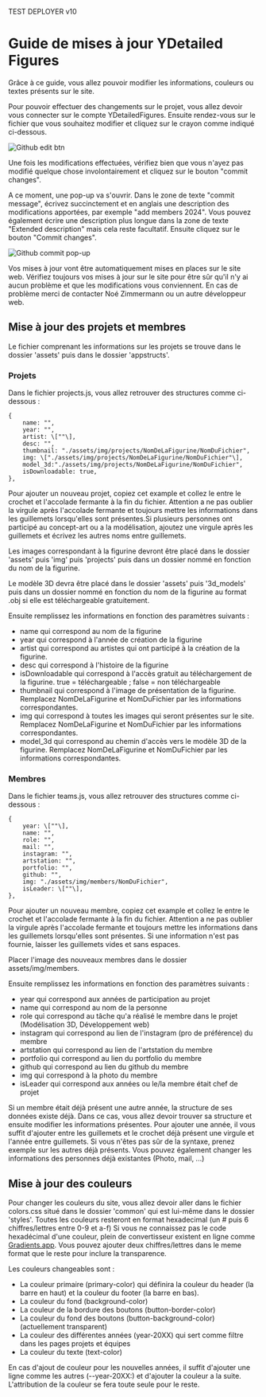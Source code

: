 TEST DEPLOYER v10

# Guide de mises à jour YDetailed Figures

Grâce à ce guide, vous allez pouvoir modifier les informations, couleurs ou textes présents sur le site.

Pour pouvoir effectuer des changements sur le projet, vous allez devoir vous connecter sur le compte YDetailedFigures. Ensuite rendez-vous sur le fichier que vous souhaitez modifier et cliquez sur le crayon comme indiqué ci-dessous.

![Github edit btn](https://github.com/Gougouli69/YDetailedFigures/assets/58865656/f269ec3d-e75d-4636-a199-e6bbd39bb2db)

Une fois les modifications effectuées, vérifiez bien que vous n'ayez pas modifié quelque chose involontairement et cliquez sur le bouton "commit changes".

A ce moment, une pop-up va s'ouvrir. Dans le zone de texte "commit message", écrivez succinctement et en anglais une description des modifications apportées, par exemple "add members 2024". Vous pouvez également écrire une description plus longue dans la zone de texte "Extended description" mais cela reste facultatif.
Ensuite cliquez sur le bouton "Commit changes".

![Github commit pop-up](https://github.com/Gougouli69/YDetailedFigures/assets/58865656/80505c78-acea-4f9e-9fe8-203735ef045a)

Vos mises à jour vont être automatiquement mises en places sur le site web. Vérifiez toujours vos mises à jour sur le site pour être sûr qu'il n'y ai aucun problème et que les modifications vous conviennent.
En cas de problème merci de contacter Noé Zimmermann ou un autre développeur web.

## Mise à jour des projets et membres

Le fichier comprenant les informations sur les projets se trouve dans le dossier 'assets' puis dans le dossier 'appstructs'.

### Projets

Dans le fichier projects.js, vous allez retrouver des structures comme ci-dessous :

```
{
    name: "",
    year: "",
    artist: \[""\],
    desc: "",
    thumbnail: "./assets/img/projects/NomDeLaFigurine/NomDuFichier",
    img: \["./assets/img/projects/NomDeLaFigurine/NomDuFichier"\],
    model_3d:"./assets/img/projects/NomDeLaFigurine/NomDuFichier",
    isDownloadable: true,
},
```

Pour ajouter un nouveau projet, copiez cet example et collez le entre le crochet et l'accolade fermante à la fin du fichier. Attention a ne pas oublier la virgule après l'accolade fermante et toujours mettre les informations dans les guillemets lorsqu'elles sont présentes.Si plusieurs personnes ont participé au concept-art ou a la modélisation, ajoutez une virgule après les guillemets et écrivez les autres noms entre guillemets.

Les images correspondant à la figurine devront être placé dans le dossier 'assets' puis 'img' puis 'projects' puis dans un dossier nommé en fonction du nom de la figurine.

Le modèle 3D devra être placé dans le dossier 'assets' puis '3d_models' puis dans un dossier nommé en fonction du nom de la figurine au format .obj si elle est téléchargeable gratuitement.

Ensuite remplissez les informations en fonction des paramètres suivants :

- name qui correspond au nom de la figurine
- year qui correspond à l'année de création de la figurine
- artist qui correspond au artistes qui ont participé à la création de la figurine.
- desc qui correspond à l'histoire de la figurine
- isDownloadable qui correspond à l'accès gratuit au téléchargement de la figurine. true = téléchargeable ; false = non téléchargeable
- thumbnail qui correspond à l'image de présentation de la figurine. Remplacez NomDeLaFigurine et NomDuFichier par les informations correspondantes.
- img qui correspond à toutes les images qui seront présentes sur le site. Remplacez NomDeLaFigurine et NomDuFichier par les informations correspondantes.
- model_3d qui correspond au chemin d'accès vers le modèle 3D de la figurine. Remplacez NomDeLaFigurine et NomDuFichier par les informations correspondantes.

### Membres

Dans le fichier teams.js, vous allez retrouver des structures comme ci-dessous :

```
{
    year: \[""\],
    name: "",
    role: "",
    mail: "",
    instagram: "",
    artstation: "",
    portfolio: "",
    github: "",
    img: "./assets/img/members/NomDuFichier",
    isLeader: \[""\],
},
```

Pour ajouter un nouveau membre, copiez cet example et collez le entre le crochet et l'accolade fermante à la fin du fichier. Attention a ne pas oublier la virgule après l'accolade fermante et toujours mettre les informations dans les guillemets lorsqu'elles sont présentes. Si une information n'est pas fournie, laisser les guillemets vides et sans espaces.

Placer l'image des nouveaux membres dans le dossier assets/img/members.

Ensuite remplissez les informations en fonction des paramètres suivants :

- year qui correspond aux années de participation au projet
- name qui correspond au nom de la personne
- role qui correspond au tâche qu'a réalisé le membre dans le projet (Modélisation 3D, Développement web)
- instagram qui correspond au lien de l'instagram (pro de préférence) du membre
- artstation qui correspond au lien de l'artstation du membre
- portfolio qui correspond au lien du portfolio du membre
- github qui correspond au lien du github du membre
- img qui correspond à la photo du membre
- isLeader qui correspond aux années ou le/la membre était chef de projet

Si un membre était déjà présent une autre année, la structure de ses données existe déjà. Dans ce cas, vous allez devoir trouver sa structure et ensuite modifier les informations présentes. Pour ajouter une année, il vous suffit d'ajouter entre les guillemets et le crochet déjà présent une virgule et l'année entre guillemets. Si vous n'êtes pas sûr de la syntaxe, prenez exemple sur les autres déjà présents. Vous pouvez également changer les informations des personnes déjà existantes (Photo, mail, ...)

## Mise à jour des couleurs

Pour changer les couleurs du site, vous allez devoir aller dans le fichier colors.css situé dans le dossier 'common' qui est lui-même dans le dossier 'styles'. Toutes les couleurs resteront en format hexadecimal (un # puis 6 chiffres/lettres entre 0-9 et a-f) Si vous ne connaissez pas le code hexadécimal d'une couleur, plein de convertisseur existent en ligne comme [Gradients.app](https://gradients.app/fr/converter). Vous pouvez ajouter deux chiffres/lettres dans le meme format que le reste pour inclure la transparence.

Les couleurs changeables sont :

- La couleur primaire (primary-color) qui définira la couleur du header (la barre en haut) et la couleur du footer (la barre en bas).
- La couleur du fond (background-color)
- La couleur de la bordure des boutons (button-border-color)
- La couleur du fond des boutons (button-background-color) (actuellement transparent)
- La couleur des différentes années (year-20XX) qui sert comme filtre dans les pages projets et équipes
- La couleur du texte (text-color)

En cas d'ajout de couleur pour les nouvelles années, il suffit d'ajouter une ligne comme les autres (--year-20XX:) et d'ajouter la couleur a la suite. L'attribution de la couleur se fera toute seule pour le reste.
